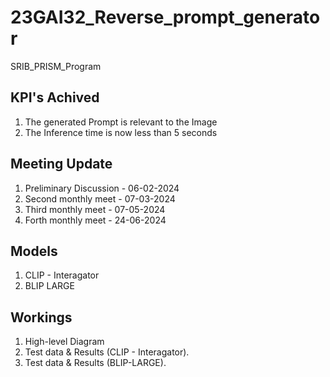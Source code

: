# 23GAI32_Reverse_prompt_generator
SRIB_PRISM_Program

## KPI's Achived
1. The generated Prompt is relevant to the Image
2. The Inference time is now less than 5 seconds

## Meeting Update
1. Preliminary Discussion - 06-02-2024
2. Second monthly meet - 07-03-2024
3. Third monthly meet - 07-05-2024
4. Forth monthly meet - 24-06-2024

## Models
1. CLIP - Interagator
2. BLIP LARGE

## Workings
1. High-level Diagram
2. Test data & Results (CLIP - Interagator).
3. Test data & Results (BLIP-LARGE).
